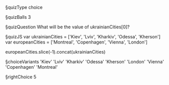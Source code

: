 §quizType
choice

§quizBalls
3

§quizQuestion
What will be the value of ukrainianCities[0]?


§quizJS
var ukrainianCities = ['Kiev', 'Lviv', 'Kharkiv', 'Odessa', 'Kherson']
var europeanCities = ['Montreal', 'Copenhagen', 'Vienna', 'London']

europeanCities.slice(-1).concat(ukrainianCities)



§choiceVariants
'Kiev'
'Lviv'
'Kharkiv'
'Odessa'
'Kherson'
'London'
'Vienna'
'Copenhagen'
'Montreal'


§rightChoice
5
